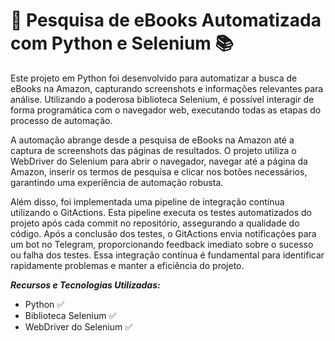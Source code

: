 # 🚀 Pesquisa de eBooks Automatizada com Python e Selenium 📚

Este projeto em Python foi desenvolvido para automatizar a busca de eBooks na Amazon, capturando screenshots e informações relevantes para análise. Utilizando a poderosa biblioteca Selenium, é possível interagir de forma programática com o navegador web, executando todas as etapas do processo de automação.

A automação abrange desde a pesquisa de eBooks na Amazon até a captura de screenshots das páginas de resultados. O projeto utiliza o WebDriver do Selenium para abrir o navegador, navegar até a página da Amazon, inserir os termos de pesquisa e clicar nos botões necessários, garantindo uma experiência de automação robusta.

Além disso, foi implementada uma pipeline de integração contínua utilizando o GitActions. Esta pipeline executa os testes automatizados do projeto após cada commit no repositório, assegurando a qualidade do código. Após a conclusão dos testes, o GitActions envia notificações para um bot no Telegram, proporcionando feedback imediato sobre o sucesso ou falha dos testes. Essa integração contínua é fundamental para identificar rapidamente problemas e manter a eficiência do projeto.

***Recursos e Tecnologias Utilizadas:***
- Python ✅
- Biblioteca Selenium ✅
- WebDriver do Selenium ✅
